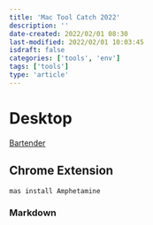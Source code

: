 ```yaml
---
title: 'Mac Tool Catch 2022'
description: ''
date-created: 2022/02/01 08:30
last-modified: 2022/02/01 10:03:45
isdraft: false
categories: ['tools', 'env']
tags: ['tools']
type: 'article'
---
```


# Desktop

[Bartender](https://www.macbartender.com/)

## Chrome Extension

```shell
mas install Amphetamine
```

### Markdown
